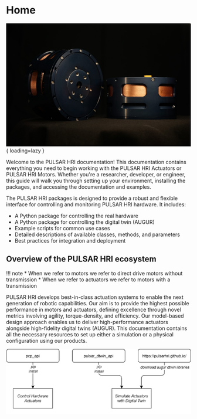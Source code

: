 # Home

![Pulsar](figs/P98_01.jpg){ loading=lazy }

Welcome to the PULSAR HRI documentation! This documentation contains everything you need to begin working with the PULSAR HRI Actuators or PULSAR HRI Motors. Whether you're a researcher, developer, or engineer, this guide will walk you through setting up your environment, installing the packages, and accessing the documentation and examples.

The PULSAR HRI packages is designed to provide a robust and flexible interface for controlling and monitoring PULSAR HRI hardware. It includes:

* A Python package for controlling the real hardware
* A Python package for controlling the digital twin (AUGUR)
* Example scripts for common use cases
* Detailed descriptions of available classes, methods, and parameters
* Best practices for integration and deployment

## Overview of the PULSAR HRI ecosystem

!!! note
    * When we refer to motors we refer to direct drive motors without transmission
    * When we refer to actuators we refer to motors with a transmission

PULSAR HRI develops best-in-class actuation systems to enable the next generation of robotic capabilities. Our aim is to provide the highest possible performance in motors and actuators, defining excellence through novel metrics involving agility, torque-density, and efficiency. Our model-based design approach enables us to deliver high-performance actuators alongside high-fidelity digital twins (AUGUR). This documentation contains all the necessary resources to set up either a simulation or a physical configuration using our products.

![High level ecosystem diagram](figs/high_level_diagram.png)
